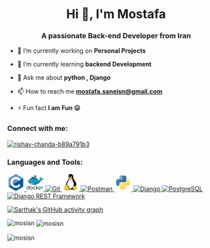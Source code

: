<h1 align="center">Hi 👋, I'm Mostafa</h1>
<h3 align="center">A passionate Back-end Developer from Iran</h3>


- 🔭 I’m currently working on **Personal Projects**

- 🌱 I’m currently learning **backend Development**

- 💬 Ask me about **python , Django**

- 📫 How to reach me **mostafa.saneisn@gmail.com**

- ⚡ Fun fact **I am Fun 😛**

<h3 align="left">Connect with me:</h3>
<p align="left">
<a href="https://linkedin.com/in/mostafa-saneinia" target="blank"><img align="center" src="https://raw.githubusercontent.com/rahuldkjain/github-profile-readme-generator/master/src/images/icons/Social/linked-in-alt.svg" alt="rishav-chanda-b89a791b3" height="30" width="40" /></a>
</p>

<h3 align="left">Languages and Tools:</h3>
<p align="left">
    <a href="https://www.cprogramming.com/" target="_blank" rel="noreferrer">
        <img src="https://raw.githubusercontent.com/devicons/devicon/master/icons/c/c-original.svg" alt="C" width="40" height="40"/>
    </a>
    <a href="https://www.docker.com/" target="_blank" rel="noreferrer">
        <img src="https://raw.githubusercontent.com/devicons/devicon/master/icons/docker/docker-original-wordmark.svg" alt="Docker" width="40" height="40"/>
    </a>
    <a href="https://git-scm.com/" target="_blank" rel="noreferrer">
        <img src="https://www.vectorlogo.zone/logos/git-scm/git-scm-icon.svg" alt="Git" width="40" height="40"/>
    </a>
    <a href="https://www.linux.org/" target="_blank" rel="noreferrer">
        <img src="https://raw.githubusercontent.com/devicons/devicon/master/icons/linux/linux-original.svg" alt="Linux" width="40" height="40"/>
    </a>
    <a href="https://postman.com" target="_blank" rel="noreferrer">
        <img src="https://www.vectorlogo.zone/logos/getpostman/getpostman-icon.svg" alt="Postman" width="40" height="40"/>
    </a>
    <a href="https://www.python.org" target="_blank" rel="noreferrer">
        <img src="https://raw.githubusercontent.com/devicons/devicon/master/icons/python/python-original.svg" alt="Python" width="40" height="40"/>
    </a>
    <a href="https://www.djangoproject.com/" target="_blank" rel="noreferrer">
        <img src="https://www.djangoproject.com/m/img/logos/django-logo-positive.svg" alt="Django" width="40" height="40"/>
    </a>
    <a href="https://www.postgresql.org/" target="_blank" rel="noreferrer">
        <img src="https://www.vectorlogo.zone/logos/postgresql/postgresql-icon.svg" alt="PostgreSQL" width="40" height="40"/>
    </a>
    <a href="https://www.django-rest-framework.org/" target="_blank" rel="noreferrer">
        <img src="https://www.django-rest-framework.org/img/logo.png" alt="Django REST Framework" width="40" height="40"/>
    </a>
</p>

[![Sarthak's GitHub activity graph](https://activity-graph.herokuapp.com/graph?username=mosisn&&theme=xcode)](https://github.com/mosisn)

<p><img align="left" src="https://github-readme-stats.vercel.app/api/top-langs?username=mosisn&show_icons=true&locale=en&layout=compact&theme=tokyonight" alt="mosisn" /></p>

<p>&nbsp;<img align="center" src="https://github-readme-stats.vercel.app/api?username=mosisn&show_icons=true&locale=en&theme=tokyonight" alt="mosisn" /></p>

<p><img align="center" src="https://github-readme-streak-stats.herokuapp.com/?user=mosisn&&theme=tokyonight" alt="mosisn" /></p>
